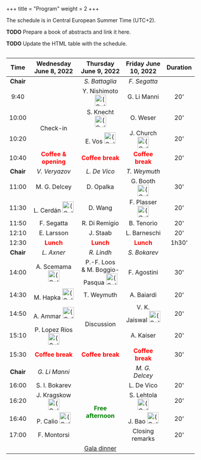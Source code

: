 +++
title = "Program"
weight = 2
+++

The schedule is in Central European Summer Time (UTC+2).

**TODO** Prepare a book of abstracts and link it here.

**TODO** Update the HTML table with the schedule.

<div style="overflow-x:auto;">
<table>
<thead>
<tr class="header">
<th style="text-align: center;">Time</th>
<th style="text-align: center;">Wednesday June 8, 2022</th>
<th style="text-align: center;">Thursday June 9, 2022</th>
<th style="text-align: center;">Friday June 10, 2022</th>
<th style="text-align: center;">Duration</th>
</tr>
</thead>
  <tbody id="x">
   <tr style="text-align: center;">
      <td><b>Chair</b></td>
      <!-- Day 1 -->
      <td></td>
      <!-- Day 2 -->
      <td><i>S. Battaglia</i></td>
      <!-- Day 3 -->
      <td><i>F. Segatta</i></td>
      <td></td>
   </tr>
   <tr style="text-align: center;">
      <td>9:40</td>
      <!-- Day 1 -->
      <td></td>
      <!-- Day 2 -->
      <td>Y. Nishimoto <img src="zoom-icon.png" alt="(Online)" height="30"></td>
      <!-- Day 3 -->
      <td>G. Li Manni</td>
      <td>20'</td>
   </tr>
   <tr style="text-align: center;">
      <td>10:00</td>
      <!-- Day 1 -->
      <td rowspan="2">Check-in</td>
      <!-- Day 2 -->
      <td>S. Knecht <img src="zoom-icon.png" alt="(Online)" height="30"></td>
      <!-- Day 3 -->
      <td>O. Weser</td>
      <td>20'</td>
   </tr>
   <tr style="text-align: center;">
      <td>10:20</td>
      <!-- Day 1 -->
      <!-- Day 2 -->
      <td>E. Vos	<img src="zoom-icon.png" alt="(Online)" height="30"></td>
      <!-- Day 3 -->
      <td>J. Church <img src="zoom-icon.png" alt="(Online)" height="30"></td>
      <td>20'</td>
   </tr>
   <tr style="text-align: center;">
      <td>10:40</td>
      <!-- Day 1 -->
      <td><b style="color :red;">Coffee & opening</b></td>
      <!-- Day 2 -->
      <td><b style="color :red;">Coffee break</b></td>
      <!-- Day 3 -->
      <td><b style="color :red;">Coffee break</b></td>
      <td>20'</td>
   </tr>
   <tr style="text-align: center;">
      <td><b>Chair</b></td>
      <!-- Day 1 -->
      <td><i>V. Veryazov</i></td>
      <!-- Day 2 -->
      <td><i>L. De Vico</i></td>
      <!-- Day 3 -->
      <td><i>T. Weymuth</i></td>
      <td></td>
   </tr>
   <tr style="text-align: center;">
      <td>11:00</td>
      <!-- Day 1 -->
      <td>M. G. Delcey</td>
      <!-- Day 2 -->
      <td>D. Opalka</td>
      <!-- Day 3 -->
      <td>G. Booth <img src="zoom-icon.png" alt="(Online)" height="30"></td>
      <td>30'</td>
   </tr>
   <tr style="text-align: center;">
      <td>11:30</td>
      <!-- Day 1 -->
      <td>L. Cerdán	<img src="zoom-icon.png" alt="(Online)" height="30"></td>
      <!-- Day 2 -->
      <td>	D. Wang</td>
      <!-- Day 3 -->
      <td>F. Plasser <img src="zoom-icon.png" alt="(Online)" height="30"></td>
      <td>20'</td>
   </tr>
   <tr style="text-align: center;">
      <td>11:50</td>
      <!-- Day 1 -->
      <td>F. Segatta</td>
      <!-- Day 2 -->
      <td>R. Di Remigio</td>
      <!-- Day 3 -->
      <td>B. Tenorio</td>
      <td>20'</td>
   </tr>
   <tr style="text-align: center;">
      <td>12:10</td>
      <!-- Day 1 -->
      <td>E. Larsson		</td>
      <!-- Day 2 -->
      <td>J. Staab</td>
      <!-- Day 3 -->
      <td>L. Barneschi</td>
      <td>20'</td>
   </tr>
   <tr style="text-align: center;">
      <td>12:30</td>
      <!-- Day 1 -->
      <td rowspan="2"><b style="color :red;">Lunch</b></td>
      <!-- Day 2 -->
      <td rowspan="2"><b style="color :red;">Lunch</b></td>
      <!-- Day 3 -->
      <td rowspan="2"><b style="color :red;">Lunch</b></td>
      <td rowspan="2">1h30'</td>
   </tr>
    <tr style="text-align: center;">
      <!-- Day 1 -->
      <!-- Day 2 -->    
      <!-- Day 3 -->
   </tr>
   <tr style="text-align: center;">
      <td><b>Chair</b></td>
      <!-- Day 1 -->
      <td><i>L. Axner</i></td>
      <!-- Day 2 -->
      <td><i>R. Lindh</i></td>
      <!-- Day 3 -->
      <td><i>S. Bokarev</i></td>
      <td></td>
   </tr>
   <tr style="text-align: center;">
      <td>14:00</td>
      <!-- Day 1 -->
      <td>A. Scemama <img src="zoom-icon.png" alt="(Online)" height="30"></td>
      <!-- Day 2 -->
      <td>P.-F. Loos <br>& M. Boggio-Pasqua <img src="zoom-icon.png" alt="(Online)" height="30"></td>
      <!-- Day 3 -->
      <td>F. Agostini</td>
      <td>30'</td>
   </tr>
   <tr style="text-align: center;">
      <td>14:30</td>
      <td>M. Hapka <img src="zoom-icon.png" alt="(Online)" height="30"></td>
      <td>T. Weymuth</td>
      <td>A. Baiardi</td>
      <td>20'</td>
   </tr>
    <tr style="text-align: center;">
      <td>14:50</td>
      <!-- Day 1 -->
      <td>A. Ammar <img src="zoom-icon.png" alt="(Online)" height="30"></td>
      <!-- Day 2 -->
      <td rowspan="2">Discussion</td>
      <!-- Day 3 -->
      <td>V. K. Jaiswal <img src="zoom-icon.png" alt="(Online)" height="30"></td>
      <td>20'</td>
   </tr>

   <tr style="text-align: center;">
      <td>15:10</td>
      <!-- Day 1 -->
      <td>P. Lopez Rios <img src="zoom-icon.png" alt="(Online)" height="30"></td>
      <!-- Day 2 -->
      <!-- Day 3 -->
      <td>A. Kaiser</td>
      <td>20'</td>
   </tr>
   <tr style="text-align: center;">
      <td>15:30</td>
      <!-- Day 1 -->
      <td><b style="color :red;">Coffee break</b></td>
      <!-- Day 2 -->
      <td><b style="color :red;">Coffee break</b></td>
      <!-- Day 3 -->
      <td><b style="color :red;">Coffee break</b></td>
      <td>30'</td>
   </tr>
    <tr style="text-align: center;">
      <td><b>Chair</b></td>
      <!-- Day 1 -->
      <td><i>G. Li Manni</i</td>
      <!-- Day 2 -->
      <td></td>
      <!-- Day 3 -->
      <td><i>M. G. Delcey</i></td>
      <td></td>
   </tr>
   <tr style="text-align: center;">
      <td>16:00</td>
      <!-- Day 1 -->
      <td>S. I. Bokarev</td>
      <!-- Day 2 -->
      <td rowspan="4"><b style="color :green;">Free afternoon</b></td>
      <!-- Day 3 -->
      <td>L. De Vico</td>
      <td>20'</td>
   </tr>
   <tr style="text-align: center;">
      <td>16:20</td>
      <!-- Day 1 -->
      <td>J. Kragskow <img src="zoom-icon.png" alt="(Online)" height="30"></td>
      <!-- Day 2 -->
      <!-- Day 3 -->
      <td>S. Lehtola <img src="zoom-icon.png" alt="(Online)" height="30"></td>
      <td>20'</td>
   </tr>
   <tr style="text-align: center;">
      <td>16:40</td>
      <!-- Day 1 -->
      <td>P. Calio <img src="zoom-icon.png" alt="(Online)" height="30"></td>
      <!-- Day 2 -->
      <!-- Day 3 -->
      <td>J. Bao <img src="zoom-icon.png" alt="(Online)" height="30"></td>
      <td>20'</td>
   </tr>
    <tr style="text-align: center;">
      <td>17:00</td>
      <!-- Day 1 -->
      <td>F. Montorsi</td>
      <!-- Day 2 -->
      <!-- Day 3 -->
      <td>Closing remarks</td>
      <td>20'</td>
   </tr>
   <tr style="text-align: center;">
      <td></td>
      <!-- Day 1 -->
      <td></td>
      <td><a href="https://www.borgenuppsala.se/" target="_blank">Gala dinner</a></td>
      <td></td>
      <!-- Day 2 -->
      <!-- Day 3 -->
      <td></td>
   </tr>
  </tbody>
</table>
</div>

